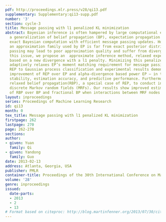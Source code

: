 ```yaml
---
pdf: http://proceedings.mlr.press/v28/qi13.pdf
supplementary: Supplementary:qi13-supp.pdf
number: '3'
section: cycle-3
title: Message passing with l1 penalized KL minimization
abstract: Bayesian inference is often hampered by large computational expense.  As
  a generalization of belief propagation (BP), expectation propagation (EP) approximates
  exact Bayesian computation with efficient message passing updates. However, when
  an approximation family used by EP is far from exact posterior distributions, message
  passing may lead to poor approximation quality and suffer from divergence. To address
  this issue, we propose an  approximate inference method, relaxed expectation propagation(REP),
  based on a new divergence with a l1 penalty. Minimizing this penalized divergence
  adaptively relaxes EP’s moment matching requirement for message passing. We apply
  REP to Gaussian process classification and experimental results demonstrate significant
  improvement of REP over EP and alpha-divergence based power EP – in terms of algorithmic
  stability, estimation accuracy, and predictive performance. Furthermore, we develop
  relaxed belief propagation(RBP), a special case of REP, to conduct inference on
  discrete Markov random fields (MRFs). Our results show improved estimation accuracy
  of RBP over BP and fractional BP when interactions between MRF nodes are strong.
layout: inproceedings
series: Proceedings of Machine Learning Research
id: qi13
month: 0
tex_title: Message passing with l1 penalized KL minimization
firstpage: 262
lastpage: 270
page: 262-270
sections: 
author:
- given: Yuan
  family: Qi
- given: Yandong
  family: Guo
date: 2013-02-13
address: Atlanta, Georgia, USA
publisher: PMLR
container-title: Proceedings of the 30th International Conference on Machine Learning
volume: '28'
genre: inproceedings
issued:
  date-parts:
  - 2013
  - 2
  - 13
# Format based on citeproc: http://blog.martinfenner.org/2013/07/30/citeproc-yaml-for-bibliographies/
---
```

